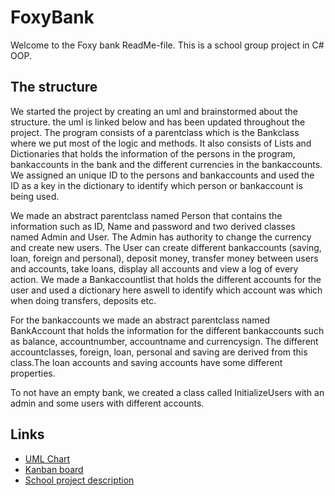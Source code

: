 # FoxyBank

Welcome to the Foxy bank ReadMe-file.
This is a school group project in C# OOP.

## The structure
We started the project by creating an uml and brainstormed about the structure. the uml is linked below and has been updated throughout the project.
The program consists of a parentclass which is the Bankclass where we put most of the logic and methods.
It also consists of Lists and Dictionaries that holds the information of the persons in the program, bankaccounts in the bank and the different currencies in the bankaccounts.
We assigned an unique ID to the persons and bankaccounts and used the ID as a key in the dictionary to identify which person or bankaccount is being used. 

We made an abstract parentclass named Person that contains the information such as ID, Name and password and two derived classes named Admin and User.
The Admin has authority to change the currency and create new users.
The User can create different bankaccounts (saving, loan, foreign and personal), deposit money, transfer money between users and accounts, take loans, display all accounts and view a log of every action.
We made a Bankaccountlist that holds the different accounts for the user and used a dictionary here aswell to identify which account was which when doing transfers, deposits etc.

For the bankaccounts we made an abstract parentclass named BankAccount that holds the information for the different bankaccounts such as balance, accountnumber, accountname and currencysign.
The different accountclasses, foreign, loan, personal and saving are derived from this class.The loan accounts and saving accounts have some different properties.

To not have an empty bank, we created a class called InitializeUsers with an admin and some users with different accounts.





 

## Links
- [UML Chart](https://lucid.app/lucidchart/74f31ecc-f59d-4535-be4f-cabeeb18024b/edit?invitationId=inv_f4805ecb-744e-4b8e-81c2-011f1ecf531c)
- [Kanban board](https://trello.com/b/0cgJYeeA)
- [School project description](https://qlok.notion.site/Projekt-i-grupp-90595e5f2f1d4bcfa7eaa9bfa08bb686)
